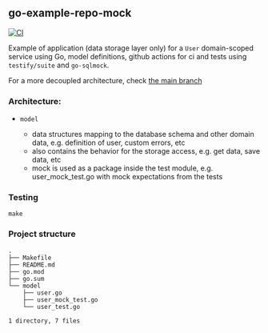 ## go-example-repo-mock

[![CI](https://github.com/mvrilo/go-example-repo-mock/actions/workflows/ci.yaml/badge.svg)](https://github.com/mvrilo/go-example-repo-mock/actions/workflows/ci.yaml)

Example of application (data storage layer only) for a `User` domain-scoped service using Go, model definitions, github actions for ci and tests using `testify/suite` and `go-sqlmock`.

For a more decoupled architecture, check [the main branch](https://github.com/mvrilo/go-example-repo-mock/tree/main)

### Architecture:

- `model`

  - data structures mapping to the database schema and other domain data, e.g. definition of user, custom errors, etc
  - also contains the behavior for the storage access, e.g. get data, save data, etc
  - mock is used as a package inside the test module, e.g. user_mock_test.go with mock expectations from the tests

### Testing

`make`

### Project structure

```
.
├── Makefile
├── README.md
├── go.mod
├── go.sum
└── model
    ├── user.go
    ├── user_mock_test.go
    └── user_test.go

1 directory, 7 files
```
